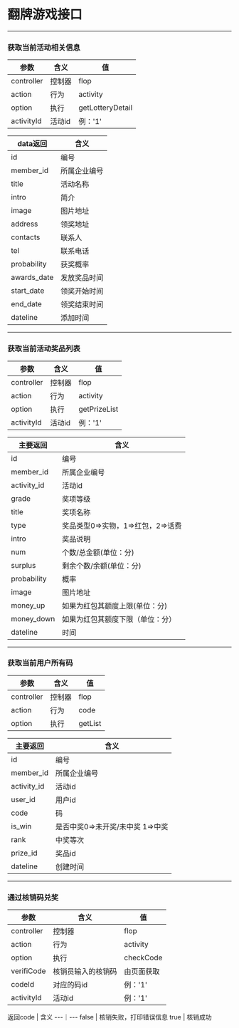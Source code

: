 # 翻牌游戏接口
---

### 获取当前活动相关信息
参数 | 含义 | 值
---|---|---
controller | 控制器 | flop
action | 行为 | activity
option | 执行 | getLotteryDetail
activityId | 活动id | 例：'1' 

data返回 | 含义
---|---
id | 编号
member_id | 所属企业编号
title | 活动名称
intro | 简介
image | 图片地址
address | 领奖地址
contacts | 联系人
tel | 联系电话
probability | 获奖概率
awards_date | 发放奖品时间
start_date | 领奖开始时间
end_date | 领奖结束时间
dateline | 添加时间

---

### 获取当前活动奖品列表
参数 | 含义 | 值
--- | --- | ---
controller | 控制器 | flop
action | 行为 | activity
option | 执行 | getPrizeList
activityId | 活动id | 例：'1'

主要返回 | 含义
--- | ---
id | 编号
member_id | 所属企业编号
activity_id | 活动id
grade | 奖项等级
title | 奖项名称
type | 奖品类型0=>实物，1=>红包，2=>话费
intro | 奖品说明
num | 个数/总金额(单位：分)
surplus | 剩余个数/余额(单位：分)
probability | 概率
image | 图片地址
money_up | 如果为红包其额度上限(单位：分)
money_down | 如果为红包其额度下限（单位：分）
dateline | 时间

---

### 获取当前用户所有码
参数 | 含义 | 值
--- | --- | ---
controller | 控制器 | flop
action | 行为 | code
option | 执行 | getList

主要返回 | 含义
--- | ---
id | 编号
member_id | 所属企业编号
activity_id | 活动id
user_id | 用户id
code | 码
is_win | 是否中奖0=>未开奖/未中奖 1=>中奖
rank | 中奖等次
prize_id | 奖品id
dateline | 创建时间

---
### 通过核销码兑奖
参数 | 含义 | 值
--- | --- | ---
controller | 控制器 | flop
action | 行为 | activity
option | 执行 | checkCode
verifiCode | 核销员输入的核销码 | 由页面获取
codeId | 对应的码id | 例：'1'
activityId | 活动id | 例：'1'

返回code | 含义
---｜---
false | 核销失败，打印错误信息
true | 核销成功
